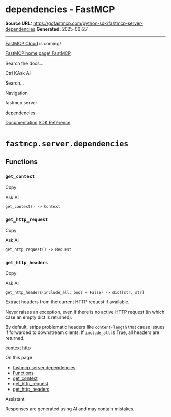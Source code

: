 # dependencies - FastMCP

**Source URL:** https://gofastmcp.com/python-sdk/fastmcp-server-dependencies
**Generated:** 2025-06-27

---

[FastMCP Cloud](https://fastmcp.link/x0Kyhy2) is coming!

[FastMCP home page\\
FastMCP](https://gofastmcp.com/)

Search the docs...

Ctrl KAsk AI

Search...

Navigation

fastmcp.server

dependencies

[Documentation](https://gofastmcp.com/getting-started/welcome) [SDK Reference](https://gofastmcp.com/python-sdk/fastmcp-exceptions)

# [​](https://gofastmcp.com/python-sdk/fastmcp-server-dependencies\#fastmcp-server-dependencies)  `fastmcp.server.dependencies`

## [​](https://gofastmcp.com/python-sdk/fastmcp-server-dependencies\#functions)  Functions

### [​](https://gofastmcp.com/python-sdk/fastmcp-server-dependencies\#get-context)  `get_context`

Copy

Ask AI

```
get_context() -> Context

```

### [​](https://gofastmcp.com/python-sdk/fastmcp-server-dependencies\#get-http-request)  `get_http_request`

Copy

Ask AI

```
get_http_request() -> Request

```

### [​](https://gofastmcp.com/python-sdk/fastmcp-server-dependencies\#get-http-headers)  `get_http_headers`

Copy

Ask AI

```
get_http_headers(include_all: bool = False) -> dict[str, str]

```

Extract headers from the current HTTP request if available.

Never raises an exception, even if there is no active HTTP request (in which case
an empty dict is returned).

By default, strips problematic headers like `content-length` that cause issues if forwarded to downstream clients.
If `include_all` is True, all headers are returned.

[context](https://gofastmcp.com/python-sdk/fastmcp-server-context) [http](https://gofastmcp.com/python-sdk/fastmcp-server-http)

On this page

- [fastmcp.server.dependencies](https://gofastmcp.com/python-sdk/fastmcp-server-dependencies#fastmcp-server-dependencies)
- [Functions](https://gofastmcp.com/python-sdk/fastmcp-server-dependencies#functions)
- [get\_context](https://gofastmcp.com/python-sdk/fastmcp-server-dependencies#get-context)
- [get\_http\_request](https://gofastmcp.com/python-sdk/fastmcp-server-dependencies#get-http-request)
- [get\_http\_headers](https://gofastmcp.com/python-sdk/fastmcp-server-dependencies#get-http-headers)

Assistant

Responses are generated using AI and may contain mistakes.